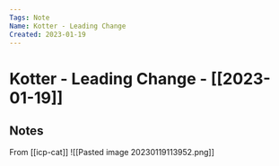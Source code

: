 ```yaml
---
Tags: Note
Name: Kotter - Leading Change
Created: 2023-01-19
---
```

# Kotter - Leading Change - [[2023-01-19]]
## Notes
From [[icp-cat]]
![[Pasted image 20230119113952.png]]

